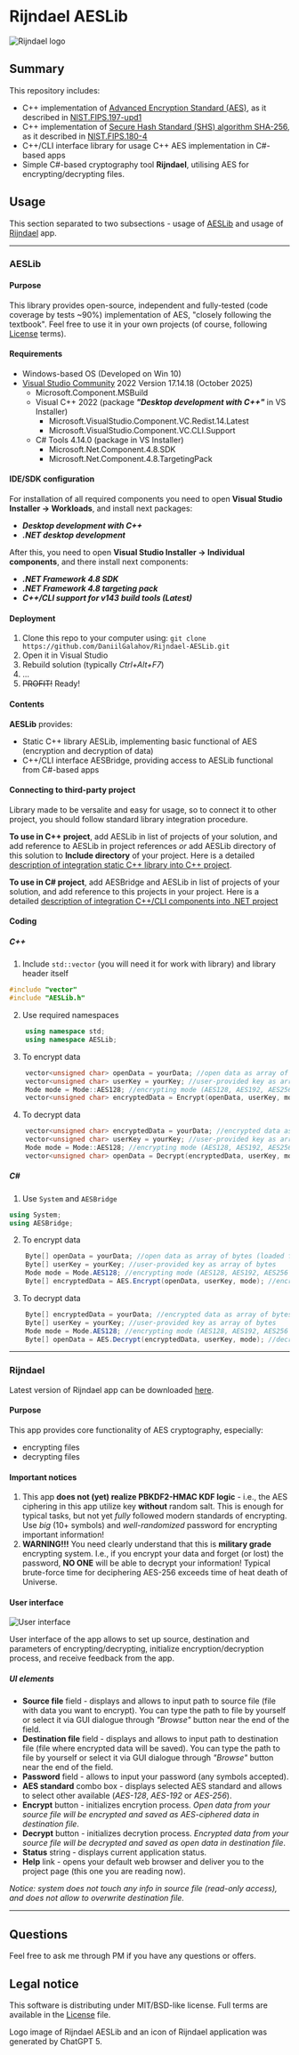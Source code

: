 # Rijndael AESLib

![Rijndael logo](/Images/Logo.png)

## Summary
This repository includes:
- C++ implementation of [Advanced Encryption Standard (AES)](https://en.wikipedia.org/wiki/Advanced_Encryption_Standard), as it described in [NIST.FIPS.197-upd1](/Documentation/NIST.FIPS.197-upd1.pdf)
- C++ implementation of [Secure Hash Standard (SHS) algorithm SHA-256](https://en.wikipedia.org/wiki/SHA-2), as it described in [NIST.FIPS.180-4](/Documentation/NIST.FIPS.180-4.pdf)
- C++/CLI interface library for usage C++ AES implementation in C#-based apps
- Simple C#-based cryptography tool **Rijndael**, utilising AES for encrypting/decrypting files.

## Usage
This section separated to two subsections - usage of [AESLib](#AESLib_usage) and usage of [Rijndael](#Rijndael_usage) app.

---
<a id="AESLib_usage"></a>
### AESLib

#### Purpose
This library provides open-source, independent and fully-tested (code coverage by tests ~90%) implementation of AES, "closely following the textbook". Feel free to use it in your own projects (of course, following [License](/License.md) terms).

#### Requirements
- Windows-based OS (Developed on Win 10)
- [Visual Studio Community](https://visualstudio.microsoft.com/vs/community/) 2022 Version 17.14.18 (October 2025)
	- Microsoft.Component.MSBuild
	- Visual C++ 2022 (package ***"Desktop development with C++"*** in VS Installer)
		- Microsoft.VisualStudio.Component.VC.Redist.14.Latest
		- Microsoft.VisualStudio.Component.VC.CLI.Support
	- C# Tools 4.14.0 (package   in VS Installer)
		- Microsoft.Net.Component.4.8.SDK
		- Microsoft.Net.Component.4.8.TargetingPack
		
#### IDE/SDK configuration
For installation of all required components you need to open **Visual Studio Installer -> Workloads**, and install next packages:
- ***Desktop development with C++***
- ***.NET desktop development***

After this, you need to open **Visual Studio Installer -> Individual components**, and there install next components:
- ***.NET Framework 4.8 SDK***
- ***.NET Framework 4.8 targeting pack***
- ***C++/CLI support for v143 build tools (Latest)***

#### Deployment
1. Clone this repo to your computer using:
`git clone https://github.com/DaniilGalahov/Rijndael-AESLib.git`
2. Open it in Visual Studio
3. Rebuild solution (typically *Ctrl+Alt+F7*)
4. ...
5. ~~PROFIT!~~ Ready!

#### Contents
**AESLib** provides:
- Static C++ library AESLib, implementing basic functional of AES (encryption and decryption of data)
- C++/CLI interface AESBridge, providing access to AESLib functional from C#-based apps

#### Connecting to third-party project
Library made to be versalite and easy for usage, so to connect it to other project, you should follow standard library integration procedure.

**To use in C++ project**, add AESLib in list of projects of your solution, and add reference to AESLib in project references *or* add AESLib directory of this solution to **Include directory** of your project.
Here is a detailed [description of integration static C++ library into C++ project](https://learn.microsoft.com/en-us/cpp/build/walkthrough-creating-and-using-a-static-library-cpp?view=msvc-170).

**To use in C# project**, add AESBridge and AESLib in list of projects of your solution, and add reference to this projects in your project.
Here is a detailed [description of integration C++/CLI components into .NET project](https://learn.microsoft.com/en-us/cpp/build/adding-references-in-visual-cpp-projects?view=msvc-170)

#### Coding

##### C++
1. Include `std::vector` (you will need it for work with library) and library header itself
``` c++
#include "vector"
#include "AESLib.h"
```
2. Use required namespaces
``` c++
	using namespace std;
	using namespace AESLib;
```
3. To encrypt data
``` c++
	vector<unsigned char> openData = yourData; //open data as array of bytes (loaded from file, stream, etc.)
	vector<unsigned char> userKey = yourKey; //user-provided key as array of bytes
	Mode mode = Mode::AES128; //encrypting mode (AES128, AES192, AES256 available)
	vector<unsigned char> encryptedData = Encrypt(openData, userKey, mode); //encrypt your data with provided key using given AES mode and return array of bytes (encrypted data).
```
4. To decrypt data
``` c++
	vector<unsigned char> encryptedData = yourData; //encrypted data as array of bytes (loaded from file, stream, etc.)
	vector<unsigned char> userKey = yourKey; //user-provided key as array of bytes
	Mode mode = Mode::AES128; //encrypting mode (AES128, AES192, AES256 available)
	vector<unsigned char> openData = Decrypt(encryptedData, userKey, mode); //decrypt your encrypted data using provided key and given AES mode, and return array of bytes (decrypted data).
```

##### C#
1. Use `System` and `AESBridge`
``` c#
using System;
using AESBridge;
```
2. To encrypt data
``` c#
	Byte[] openData = yourData; //open data as array of bytes (loaded from file, stream, etc.)
	Byte[] userKey = yourKey; //user-provided key as array of bytes
	Mode mode = Mode.AES128; //encrypting mode (AES128, AES192, AES256 available)
	Byte[] encryptedData = AES.Encrypt(openData, userKey, mode); //encrypt your data with provided key using given AES mode and return array of bytes (encrypted data).
```
3. To decrypt data
``` c#
	Byte[] encryptedData = yourData; //encrypted data as array of bytes (loaded from file, stream, etc.)
	Byte[] userKey = yourKey; //user-provided key as array of bytes
	Mode mode = Mode.AES128; //encrypting mode (AES128, AES192, AES256 available)
	Byte[] openData = AES.Decrypt(encryptedData, userKey, mode); //decrypt your encrypted data using provided key and given AES mode, and return array of bytes (decrypted data).
```

---
<a id="Rijndael_usage"></a>
### Rijndael
Latest version of Rijndael app can be downloaded [here](https://github.com/DaniilGalahov/Rijndael-AESLib/releases).

#### Purpose
This app provides core functionality of AES cryptography, especially:
- encrypting files
- decrypting files

#### Important notices
1. This app **does not (yet) realize PBKDF2-HMAC KDF logic** - i.e., the AES ciphering in this app utilize key **without** random salt. This is enough for typical tasks, but not yet *fully* followed modern standards of encrypting. Use *big* (10+ symbols) and *well-randomized* password for encrypting important information!
2. **WARNING!!!** You need clearly understand that this is **military grade** encrypting system. I.e., if you encrypt your data and forget (or lost) the password, **NO ONE** will be able to decrypt your information! Typical brute-force time for deciphering AES-256 exceeds time of heat death of Universe.

#### User interface

![User interface](/Images/GUI.png)

User interface of the app allows to set up source, destination and parameters of encrypting/decrypting, initialize encryption/decryption process, and receive feedback from the app.

##### UI elements
- **Source file** field - displays and allows to input path to source file (file with data you want to encrypt). You can type the path to file by yourself or select it via GUI dialogue through *"Browse"* button near the end of the field.
- **Destination file** field - displays and allows to input path to destination file (file where encrypted data will be saved). You can type the path to file by yourself or select it via GUI dialogue through *"Browse"* button near the end of the field.
- **Password** field - allows to input your password (any symbols accepted).
- **AES standard** combo box - displays selected AES standard and allows to select other available (*AES-128*, *AES-192* or *AES-256*).
- **Encrypt** button - initializes encrytion process.
*Open data from your source file will be encrypted and saved as AES-ciphered data in destination file*. 
- **Decrypt** button - initializes decrytion process. 
*Encrypted data from your source file will be decrypted and saved as open data in destination file*.
- **Status** string - displays current application status.
- **Help** link - opens your default web browser and deliver you to the project page (this one you are reading now).

*Notice: system does not touch any info in source file (read-only access), and does not allow to overwrite destination file.*

---
## Questions
Feel free to ask me through PM if you have any questions or offers.

## Legal notice
This software is distributing under MIT/BSD-like license. Full terms are available in the [License](/License.md) file.

Logo image of Rijndael AESLib and an icon of Rijndael application was generated by ChatGPT 5.